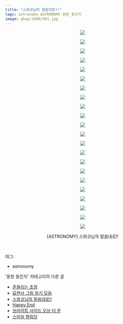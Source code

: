 ```yaml
---
title: "스와코님의 말씀대로!!"
tags: astronomy ASTRONOMY 동방_동인지
image: ghap/1940/001.jpg
---
```

<div class="article">
<p style="text-align: center; clear: none; float: none;"><img src="{{ site.nasurl }}/ghap/1940/001.jpg"/></p>
<p style="text-align: center; clear: none; float: none;"><img src="{{ site.nasurl }}/ghap/1940/002.jpg"/></p>
<p style="text-align: center; clear: none; float: none;"><img src="{{ site.nasurl }}/ghap/1940/003.jpg"/></p>
<p style="text-align: center; clear: none; float: none;"><img src="{{ site.nasurl }}/ghap/1940/004.jpg"/></p>
<p style="text-align: center; clear: none; float: none;"><img src="{{ site.nasurl }}/ghap/1940/005.jpg"/></p>
<p style="text-align: center; clear: none; float: none;"><img src="{{ site.nasurl }}/ghap/1940/006.jpg"/></p>
<p style="text-align: center; clear: none; float: none;"><img src="{{ site.nasurl }}/ghap/1940/007.jpg"/></p>
<p style="text-align: center; clear: none; float: none;"><img src="{{ site.nasurl }}/ghap/1940/008.jpg"/></p>
<p style="text-align: center; clear: none; float: none;"><img src="{{ site.nasurl }}/ghap/1940/009.jpg"/></p>
<p style="text-align: center; clear: none; float: none;"><img src="{{ site.nasurl }}/ghap/1940/010.jpg"/></p>
<p style="text-align: center; clear: none; float: none;"><img src="{{ site.nasurl }}/ghap/1940/011.jpg"/></p>
<p style="text-align: center; clear: none; float: none;"><img src="{{ site.nasurl }}/ghap/1940/012.jpg"/></p>
<p style="text-align: center; clear: none; float: none;"><img src="{{ site.nasurl }}/ghap/1940/013.jpg"/></p>
<p style="text-align: center; clear: none; float: none;"><img src="{{ site.nasurl }}/ghap/1940/014.jpg"/></p>
<p style="text-align: center; clear: none; float: none;"><img src="{{ site.nasurl }}/ghap/1940/015.jpg"/></p>
<p style="text-align: center; clear: none; float: none;"><img src="{{ site.nasurl }}/ghap/1940/016.jpg"/></p>
<p style="text-align: center; clear: none; float: none;"><img src="{{ site.nasurl }}/ghap/1940/017.jpg"/></p>
<p style="text-align: center; clear: none; float: none;"><img src="{{ site.nasurl }}/ghap/1940/018.jpg"/></p>
<p style="text-align: center; clear: none; float: none;"><img src="{{ site.nasurl }}/ghap/1940/019.jpg"/></p>
<p style="text-align: center; clear: none; float: none;"><img src="{{ site.nasurl }}/ghap/1940/020.jpg"/></p>
<p style="text-align: center; clear: none; float: none;"><img src="{{ site.nasurl }}/ghap/1940/021.jpg"/></p>
<p style="text-align: center; clear: none; float: none;"><img src="{{ site.nasurl }}/ghap/1940/022.jpg"/></p>
<p style="text-align: center; clear: none; float: none;">[ASTRONOMY] 스와코님의 말씀대로!!</p>
<p><br/></p>
</div><div class="tagTrail">
<p>태그: </p>
<ul>
<li>astronomy</li>
</ul>
</div><div class="another">
<p>'동방 동인지' 카테고리의 다른 글</p>
<ul>
<li><a href="/2016-08-31-ghap_1943">흔들리는 초침</a></li>
<li><a href="/2016-08-31-ghap_1941">묘렌사 그림 일기 모음</a></li>
<li><a href="/2016-08-31-ghap_1940">스와코님의 말씀대로!!</a></li>
<li><a href="/2016-08-31-ghap_1939">Happy End</a></li>
<li><a href="/2016-08-31-ghap_1938">브라이트 사이드 오브 더 문</a></li>
<li><a href="/2016-08-31-ghap_1936">스마일 향림당</a></li>
</ul>
</div><div class="cb_module cb_fluid">
<div class="cb_wrt cb_profile">
</div><!-- commentList close -->
</div>